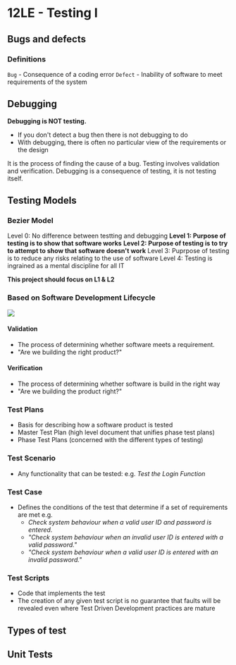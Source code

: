 # 12LE - Testing I

## Bugs and defects

### Definitions
`Bug` - Consequence of a coding error
`Defect` - Inability of software to meet requirements of the system

## Debugging

**Debugging is NOT testing.**

- If you don't detect a bug then there is not debugging to do
- With debugging, there is often no particular view of the requirements or the design

It is the process of finding the cause of a bug.
Testing involves validation and verification. Debugging is a consequence of testing, it is not testing itself.

## Testing Models

### Bezier Model

Level 0: No difference between testting and debugging
**Level 1: Purpose of testing is to show that software works**
**Level 2: Purpose of testing is to try to attempt to show that software doesn't work**
Level 3: Puprpose of testing is to reduce any risks relating to the use of software
Level 4: Testing is ingrained as a mental discipline for all IT

**This project should focus on L1 & L2**

### Based on Software Development Lifecycle
![](https://i.imgur.com/iKK8eWN.png)

#### Validation
- The process of determining whether software meets a requirement.
- "Are we building the right product?"

#### Verification
- The process of determining whether software is build in the right way
- "Are we building the product right?"

### Test Plans
- Basis for describing how a software product is tested
- Master Test Plan (high level document that unifies phase test plans)
- Phase Test Plans (concerned with the different types of testing)

### Test Scenario
- Any functionality that can be tested: e.g. *Test the Login Function*

### Test Case
- Defines the conditions of the test that determine if a set of requirements are met e.g. 
    - *Check system behaviour when a valid user ID and password is entered.*
    - *"Check system behaviour when an invalid user ID is entered with a valid password."*
    - *"Check system behaviour when a valid user ID is entered with an invalid password."*

### Test Scripts
- Code that implements the test
- The creation of any given test script is no guarantee that faults will be revealed even where Test Driven Development practices are mature

## Types of test

 

## Unit Tests

